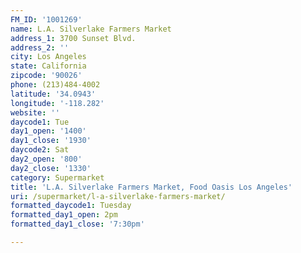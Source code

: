 ```yaml
---
FM_ID: '1001269'
name: L.A. Silverlake Farmers Market
address_1: 3700 Sunset Blvd.
address_2: ''
city: Los Angeles
state: California
zipcode: '90026'
phone: (213)484-4002
latitude: '34.0943'
longitude: '-118.282'
website: ''
daycode1: Tue
day1_open: '1400'
day1_close: '1930'
daycode2: Sat
day2_open: '800'
day2_close: '1330'
category: Supermarket
title: 'L.A. Silverlake Farmers Market, Food Oasis Los Angeles'
uri: /supermarket/l-a-silverlake-farmers-market/
formatted_daycode1: Tuesday
formatted_day1_open: 2pm
formatted_day1_close: '7:30pm'

---
```

